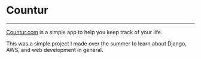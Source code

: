 # Countur
-----

<a href="www.countur.com">Countur.com</a> is a simple app to help you keep track of your life.

This was a simple project I made over the summer to learn about Django, AWS, and web development in general.
